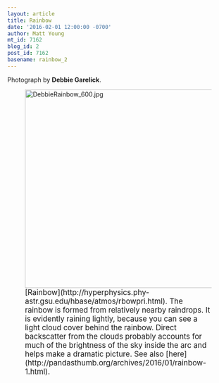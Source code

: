 ```yaml
---
layout: article
title: Rainbow
date: '2016-02-01 12:00:00 -0700'
author: Matt Young
mt_id: 7162
blog_id: 2
post_id: 7162
basename: rainbow_2
---
```

Photograph by **Debbie Garelick**.

<figure>
<img src="{{ site.baseurl }}/uploads/2015/DebbieRainbow_600.jpg" alt="DebbieRainbow_600.jpg" width="600" height="451" />
<figcaption markdown="span">
<big>[Rainbow](http://hyperphysics.phy-astr.gsu.edu/hbase/atmos/rbowpri.html). The rainbow is formed from relatively nearby raindrops. It is evidently raining lightly, because you can see a light cloud cover behind the rainbow. Direct backscatter from the clouds probably accounts for much of the brightness of the sky inside the arc and helps make a dramatic picture. See also [here](http://pandasthumb.org/archives/2016/01/rainbow-1.html).</big>

</figcaption>
</figure>
